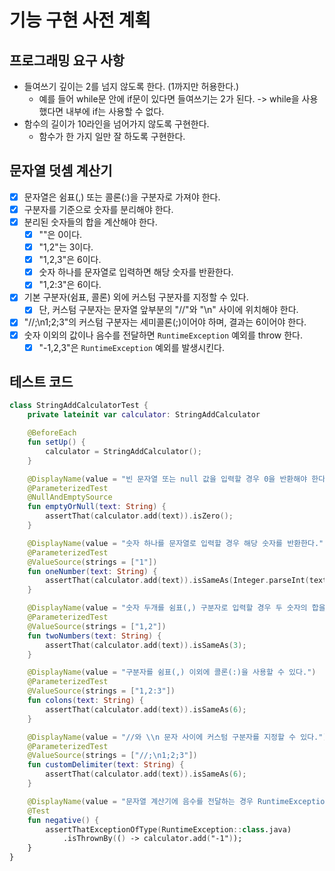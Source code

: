 # 기능 구현 사전 계획

## 프로그래밍 요구 사항
- 들여쓰기 깊이는 2를 넘지 않도록 한다. (1까지만 허용한다.)
  - 예를 들어 while문 안에 if문이 있다면 들여쓰기는 2가 된다. -> while을 사용했다면 내부에 if는 사용할 수 없다.
- 함수의 길이가 10라인을 넘어가지 않도록 구현한다.
  - 함수가 한 가지 일만 잘 하도록 구현한다.

## 문자열 덧셈 계산기

- [x] 문자열은 쉼표(,) 또는 콜론(:)을 구분자로 가져야 한다.
- [x] 구분자를 기준으로 숫자를 분리해야 한다.
- [x] 분리된 숫자들의 합을 계산해야 한다.
  - [x] ""은 0이다.
  - [x] "1,2"는 3이다.
  - [x] "1,2,3"은 6이다.
  - [x] 숫자 하나를 문자열로 입력하면 해당 숫자를 반환한다.
  - [x] "1,2:3"은 6이다.
- [x] 기본 구분자(쉼표, 콜론) 외에 커스텀 구분자를 지정할 수 있다.
  - [x] 단, 커스텀 구분자는 문자열 앞부분의 "//"와 "\n" 사이에 위치해야 한다.
- [x] "//;\n1;2;3"의 커스텀 구분자는 세미콜론(;)이어야 하며, 결과는 6이어야 한다.
- [x] 숫자 이외의 값이나 음수를 전달하면 `RuntimeException` 예외를 throw 한다.
  - [x] "-1,2,3"은 `RuntimeException` 예외를 발생시킨다.

## 테스트 코드

```kotlin
class StringAddCalculatorTest {
    private lateinit var calculator: StringAddCalculator

    @BeforeEach
    fun setUp() {
        calculator = StringAddCalculator();
    }

    @DisplayName(value = "빈 문자열 또는 null 값을 입력할 경우 0을 반환해야 한다.")
    @ParameterizedTest
    @NullAndEmptySource
    fun emptyOrNull(text: String) {
        assertThat(calculator.add(text)).isZero();
    }

    @DisplayName(value = "숫자 하나를 문자열로 입력할 경우 해당 숫자를 반환한다.")
    @ParameterizedTest
    @ValueSource(strings = ["1"])
    fun oneNumber(text: String) {
        assertThat(calculator.add(text)).isSameAs(Integer.parseInt(text));
    }

    @DisplayName(value = "숫자 두개를 쉼표(,) 구분자로 입력할 경우 두 숫자의 합을 반환한다.")
    @ParameterizedTest
    @ValueSource(strings = ["1,2"])
    fun twoNumbers(text: String) {
        assertThat(calculator.add(text)).isSameAs(3);
    }

    @DisplayName(value = "구분자를 쉼표(,) 이외에 콜론(:)을 사용할 수 있다.")
    @ParameterizedTest
    @ValueSource(strings = ["1,2:3"])
    fun colons(text: String) {
        assertThat(calculator.add(text)).isSameAs(6);
    }

    @DisplayName(value = "//와 \\n 문자 사이에 커스텀 구분자를 지정할 수 있다.")
    @ParameterizedTest
    @ValueSource(strings = ["//;\n1;2;3"])
    fun customDelimiter(text: String) {
        assertThat(calculator.add(text)).isSameAs(6);
    }

    @DisplayName(value = "문자열 계산기에 음수를 전달하는 경우 RuntimeException 예외 처리를 한다.")
    @Test
    fun negative() {
        assertThatExceptionOfType(RuntimeException::class.java)
            .isThrownBy(() -> calculator.add("-1"));
    }
}
```

